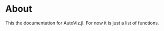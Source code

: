 # About

This the documentation for AutoViz.jl. For now it is just a list of functions. 

```@contents
```